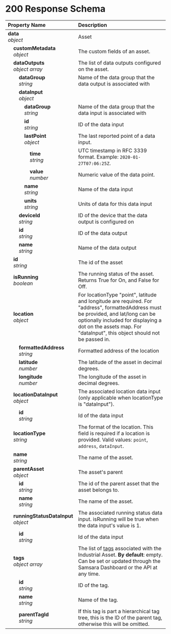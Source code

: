 # 200 Response Schema
| Property Name | Description |
| :------------ | :---------- |
| **data**<br/>_object_ | Asset |
| **&nbsp;&nbsp;&nbsp;&nbsp;customMetadata**<br/>_&nbsp;&nbsp;&nbsp;&nbsp;object_ | The custom fields of an asset. |
| **&nbsp;&nbsp;&nbsp;&nbsp;dataOutputs**<br/>_&nbsp;&nbsp;&nbsp;&nbsp;object array_ | The list of data outputs configured on the asset. |
| **&nbsp;&nbsp;&nbsp;&nbsp;&nbsp;&nbsp;&nbsp;&nbsp;dataGroup**<br/>_&nbsp;&nbsp;&nbsp;&nbsp;&nbsp;&nbsp;&nbsp;&nbsp;string_ | Name of the data group that the data output is associated with |
| **&nbsp;&nbsp;&nbsp;&nbsp;&nbsp;&nbsp;&nbsp;&nbsp;dataInput**<br/>_&nbsp;&nbsp;&nbsp;&nbsp;&nbsp;&nbsp;&nbsp;&nbsp;object_ |  |
| **&nbsp;&nbsp;&nbsp;&nbsp;&nbsp;&nbsp;&nbsp;&nbsp;&nbsp;&nbsp;&nbsp;&nbsp;dataGroup**<br/>_&nbsp;&nbsp;&nbsp;&nbsp;&nbsp;&nbsp;&nbsp;&nbsp;&nbsp;&nbsp;&nbsp;&nbsp;string_ | Name of the data group that the data input is associated with |
| **&nbsp;&nbsp;&nbsp;&nbsp;&nbsp;&nbsp;&nbsp;&nbsp;&nbsp;&nbsp;&nbsp;&nbsp;id**<br/>_&nbsp;&nbsp;&nbsp;&nbsp;&nbsp;&nbsp;&nbsp;&nbsp;&nbsp;&nbsp;&nbsp;&nbsp;string_ | ID of the data input |
| **&nbsp;&nbsp;&nbsp;&nbsp;&nbsp;&nbsp;&nbsp;&nbsp;&nbsp;&nbsp;&nbsp;&nbsp;lastPoint**<br/>_&nbsp;&nbsp;&nbsp;&nbsp;&nbsp;&nbsp;&nbsp;&nbsp;&nbsp;&nbsp;&nbsp;&nbsp;object_ | The last reported point of a data input. |
| **&nbsp;&nbsp;&nbsp;&nbsp;&nbsp;&nbsp;&nbsp;&nbsp;&nbsp;&nbsp;&nbsp;&nbsp;&nbsp;&nbsp;&nbsp;&nbsp;time**<br/>_&nbsp;&nbsp;&nbsp;&nbsp;&nbsp;&nbsp;&nbsp;&nbsp;&nbsp;&nbsp;&nbsp;&nbsp;&nbsp;&nbsp;&nbsp;&nbsp;string_ | UTC timestamp in RFC 3339 format. Example: `2020-01-27T07:06:25Z`. |
| **&nbsp;&nbsp;&nbsp;&nbsp;&nbsp;&nbsp;&nbsp;&nbsp;&nbsp;&nbsp;&nbsp;&nbsp;&nbsp;&nbsp;&nbsp;&nbsp;value**<br/>_&nbsp;&nbsp;&nbsp;&nbsp;&nbsp;&nbsp;&nbsp;&nbsp;&nbsp;&nbsp;&nbsp;&nbsp;&nbsp;&nbsp;&nbsp;&nbsp;number_ | Numeric value of the data point. |
| **&nbsp;&nbsp;&nbsp;&nbsp;&nbsp;&nbsp;&nbsp;&nbsp;&nbsp;&nbsp;&nbsp;&nbsp;name**<br/>_&nbsp;&nbsp;&nbsp;&nbsp;&nbsp;&nbsp;&nbsp;&nbsp;&nbsp;&nbsp;&nbsp;&nbsp;string_ | Name of the data input |
| **&nbsp;&nbsp;&nbsp;&nbsp;&nbsp;&nbsp;&nbsp;&nbsp;&nbsp;&nbsp;&nbsp;&nbsp;units**<br/>_&nbsp;&nbsp;&nbsp;&nbsp;&nbsp;&nbsp;&nbsp;&nbsp;&nbsp;&nbsp;&nbsp;&nbsp;string_ | Units of data for this data input |
| **&nbsp;&nbsp;&nbsp;&nbsp;&nbsp;&nbsp;&nbsp;&nbsp;deviceId**<br/>_&nbsp;&nbsp;&nbsp;&nbsp;&nbsp;&nbsp;&nbsp;&nbsp;string_ | ID of the device that the data output is configured on |
| **&nbsp;&nbsp;&nbsp;&nbsp;&nbsp;&nbsp;&nbsp;&nbsp;id**<br/>_&nbsp;&nbsp;&nbsp;&nbsp;&nbsp;&nbsp;&nbsp;&nbsp;string_ | ID of the data output |
| **&nbsp;&nbsp;&nbsp;&nbsp;&nbsp;&nbsp;&nbsp;&nbsp;name**<br/>_&nbsp;&nbsp;&nbsp;&nbsp;&nbsp;&nbsp;&nbsp;&nbsp;string_ | Name of the data output |
| **&nbsp;&nbsp;&nbsp;&nbsp;id**<br/>_&nbsp;&nbsp;&nbsp;&nbsp;string_ | The id of the asset |
| **&nbsp;&nbsp;&nbsp;&nbsp;isRunning**<br/>_&nbsp;&nbsp;&nbsp;&nbsp;boolean_ | The running status of the asset. Returns True for On, and False for Off. |
| **&nbsp;&nbsp;&nbsp;&nbsp;location**<br/>_&nbsp;&nbsp;&nbsp;&nbsp;object_ | For locationType "point", latitude and longitude are required. For "address", formattedAddress must be provided, and lat/long can be optionally included for displaying a dot on the assets map. For "dataInput", this object should not be passed in. |
| **&nbsp;&nbsp;&nbsp;&nbsp;&nbsp;&nbsp;&nbsp;&nbsp;formattedAddress**<br/>_&nbsp;&nbsp;&nbsp;&nbsp;&nbsp;&nbsp;&nbsp;&nbsp;string_ | Formatted address of the location |
| **&nbsp;&nbsp;&nbsp;&nbsp;&nbsp;&nbsp;&nbsp;&nbsp;latitude**<br/>_&nbsp;&nbsp;&nbsp;&nbsp;&nbsp;&nbsp;&nbsp;&nbsp;number_ | The latitude of the asset in decimal degrees. |
| **&nbsp;&nbsp;&nbsp;&nbsp;&nbsp;&nbsp;&nbsp;&nbsp;longitude**<br/>_&nbsp;&nbsp;&nbsp;&nbsp;&nbsp;&nbsp;&nbsp;&nbsp;number_ | The longitude of the asset in decimal degrees. |
| **&nbsp;&nbsp;&nbsp;&nbsp;locationDataInput**<br/>_&nbsp;&nbsp;&nbsp;&nbsp;object_ | The associated location data input (only applicable when locationType is "dataInput"). |
| **&nbsp;&nbsp;&nbsp;&nbsp;&nbsp;&nbsp;&nbsp;&nbsp;id**<br/>_&nbsp;&nbsp;&nbsp;&nbsp;&nbsp;&nbsp;&nbsp;&nbsp;string_ | Id of the data input |
| **&nbsp;&nbsp;&nbsp;&nbsp;locationType**<br/>_&nbsp;&nbsp;&nbsp;&nbsp;string_ | The format of the location. This field is required if a location is provided. Valid values: `point`, `address`, `dataInput`. |
| **&nbsp;&nbsp;&nbsp;&nbsp;name**<br/>_&nbsp;&nbsp;&nbsp;&nbsp;string_ | The name of the asset. |
| **&nbsp;&nbsp;&nbsp;&nbsp;parentAsset**<br/>_&nbsp;&nbsp;&nbsp;&nbsp;object_ | The asset's parent |
| **&nbsp;&nbsp;&nbsp;&nbsp;&nbsp;&nbsp;&nbsp;&nbsp;id**<br/>_&nbsp;&nbsp;&nbsp;&nbsp;&nbsp;&nbsp;&nbsp;&nbsp;string_ | The id of the parent asset that the asset belongs to. |
| **&nbsp;&nbsp;&nbsp;&nbsp;&nbsp;&nbsp;&nbsp;&nbsp;name**<br/>_&nbsp;&nbsp;&nbsp;&nbsp;&nbsp;&nbsp;&nbsp;&nbsp;string_ | The name of the asset. |
| **&nbsp;&nbsp;&nbsp;&nbsp;runningStatusDataInput**<br/>_&nbsp;&nbsp;&nbsp;&nbsp;object_ | The associated running status data input. isRunning will be true when the data input's value is 1. |
| **&nbsp;&nbsp;&nbsp;&nbsp;&nbsp;&nbsp;&nbsp;&nbsp;id**<br/>_&nbsp;&nbsp;&nbsp;&nbsp;&nbsp;&nbsp;&nbsp;&nbsp;string_ | Id of the data input |
| **&nbsp;&nbsp;&nbsp;&nbsp;tags**<br/>_&nbsp;&nbsp;&nbsp;&nbsp;object array_ | The list of [tags](https://kb.samsara.com/hc/en-us/articles/360026674631-Using-Tags-and-Tag-Nesting) associated with the Industrial Asset. **By default**: empty. Can be set or updated through the Samsara Dashboard or the API at any time. |
| **&nbsp;&nbsp;&nbsp;&nbsp;&nbsp;&nbsp;&nbsp;&nbsp;id**<br/>_&nbsp;&nbsp;&nbsp;&nbsp;&nbsp;&nbsp;&nbsp;&nbsp;string_ | ID of the tag. |
| **&nbsp;&nbsp;&nbsp;&nbsp;&nbsp;&nbsp;&nbsp;&nbsp;name**<br/>_&nbsp;&nbsp;&nbsp;&nbsp;&nbsp;&nbsp;&nbsp;&nbsp;string_ | Name of the tag. |
| **&nbsp;&nbsp;&nbsp;&nbsp;&nbsp;&nbsp;&nbsp;&nbsp;parentTagId**<br/>_&nbsp;&nbsp;&nbsp;&nbsp;&nbsp;&nbsp;&nbsp;&nbsp;string_ | If this tag is part a hierarchical tag tree, this is the ID of the parent tag, otherwise this will be omitted. |
